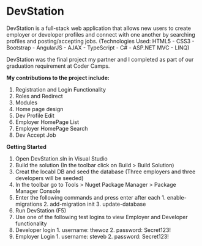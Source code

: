 # DevStation
DevStation is a full-stack web application that allows new users to create employer or developer profiles and connect with one another by searching profiles and posting/accepting jobs. (Technologies Used: HTML5 - CSS3 - Bootstrap - AngularJS - AJAX - TypeScript - C# - ASP.NET MVC - LINQ)

DevStation was the final project my partner and I completed as part of our graduation requirement at Coder Camps.

__My contributions to the project include:__

1. Registration and Login Functionality
  1. Roles and Redirect
  2. Modules
2. Home page design
3. Dev Profile Edit
4. Employer HomePage List
5. Employer HomePage Search
6. Dev Accept Job

__Getting Started__

1. Open DevStation.sln in Visual Studio
2. Build the solution (In the toolbar click on Build > Build Solution)
3. Creat the locabl DB and seed the database (Three employers and three developers will be seeded)
  1. In the toolbar go to Tools > Nuget Package Manager > Package Manager Console
  2. Enter the following commands and press enter after each
    1. enable-migrations
    2. add-migration init
    3. update-database
4. Run DevStation (F5)
5. Use one of the following test logins to view Employer and Developer functionality
  1. Developer login
    1. username: thewoz
    2. password: Secret123!
  2. Employer Login
    1. username: steveb
    2. password: Secret123!
    
